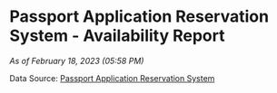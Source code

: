 # Passport Application Reservation System - Availability Report

*As of February 18, 2023 (05:58 PM)*

Data Source: [Passport Application Reservation System](https://eservices.immigration.gov.lk:8443/appointment/pages/reservationApplication.xhtml)